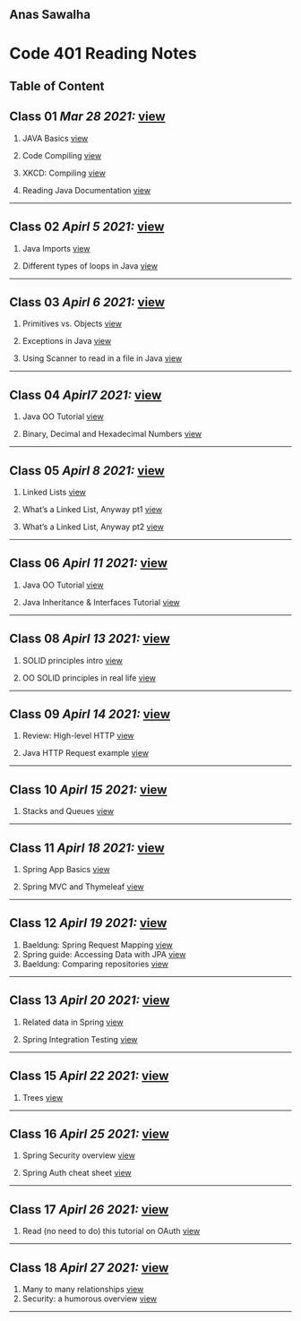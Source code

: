 
## Anas Sawalha

# Code 401 Reading Notes

## Table of Content 


## Class 01  *Mar 28 2021:* [view](https://anassawalha95.github.io/reading-notes/Code%20301/Class%2001)

   1. JAVA Basics [view](https://docs.oracle.com/javase/tutorial/java/nutsandbolts/index.html)
    
   2. Code Compiling [view](https://www.reddit.com/r/explainlikeimfive/comments/233dq5/eli5_what_does_it_mean_to_compile_code/) 
    
   3. XKCD: Compiling [view](https://xkcd.com/303/)
   
   4. Reading Java Documentation [view](https://www.dummies.com/programming/java/making-sense-of-javas-api-documentation/)

---

## Class 02  *Apirl 5 2021:*  [view](https://anassawalha95.github.io/reading-notes/Code%20301/Class%2002)



   1. Java Imports [view](https://perso.ensta-paris.fr/~diam/java/online/notes-java/language/10basics/import.html)
    
   2. Different types of loops in Java [view](https://www.baeldung.com/java-loops) 
    

---

## Class 03  *Apirl 6 2021:*  [view](https://anassawalha95.github.io/reading-notes/Code%20301/Class%2003)



   1. Primitives vs. Objects [view](https://www.baeldung.com/java-primitives-vs-objects)
   
   2. Exceptions in Java [view](https://docs.oracle.com/javase/tutorial/essential/exceptions/index.html) 

   3. Using Scanner to read in a file in Java [view](https://docs.oracle.com/javase/tutorial/essential/io/scanning.html) 


---

## Class 04  *Apirl7 2021:*  [view](https://anassawalha95.github.io/reading-notes/Code%20301/Class%2004)



   1. Java OO Tutorial  [view](https://docs.oracle.com/javase/tutorial/java/concepts/)
   
   2. Binary, Decimal and Hexadecimal Numbers [view](https://www.mathsisfun.com/binary-decimal-hexadecimal.html)  


---

## Class 05  *Apirl 8 2021:*  [view](https://anassawalha95.github.io/reading-notes/Code%20301/Class%2005)


   1.  Linked Lists  [view](https://codefellows.github.io/common_curriculum/data_structures_and_algorithms/Code_401/class-05/resources/singly_linked_list.html)
 
   2.  What’s a Linked List, Anyway pt1  [view](https://medium.com/basecs/whats-a-linked-list-anyway-part-1-d8b7e6508b9d)

   3.  What’s a Linked List, Anyway pt2  [view](https://medium.com/basecs/whats-a-linked-list-anyway-part-2-131d96f71996)
   
---

## Class 06  *Apirl 11 2021:*  [view](https://anassawalha95.github.io/reading-notes/Code%20301/Class%2006)

   1. Java OO Tutorial  [view](https://docs.oracle.com/javase/tutorial/java/concepts/)
   
   2. Java Inheritance & Interfaces Tutorial [view](https://docs.oracle.com/javase/tutorial/java/IandI/index.html)  
---

## Class 08  *Apirl 13 2021:*  [view](https://anassawalha95.github.io/reading-notes/Code%20301/Class%2008)

   1. SOLID principles intro [view](https://www.digitalocean.com/community/conceptual_articles/s-o-l-i-d-the-first-five-principles-of-object-oriented-design)
   
   2. OO SOLID principles in real life [view](https://dzone.com/articles/the-solid-principles-in-real-life) 
    
---

## Class 09  *Apirl 14 2021:*  [view](https://anassawalha95.github.io/reading-notes/Code%20301/Class%2009)


   1. Review: High-level HTTP [view](https://dev.to/dangolant/things-i-brushed-up-on-this-week-the-http-request-lifecycle-)
   
   2. Java HTTP Request example [view](https://www.baeldung.com/java-http-request)  
   
---

## Class 10  *Apirl 15 2021:*  [view](https://anassawalha95.github.io/reading-notes/Code%20301/Class%2010)

   1.  Stacks and Queues [view](https://codefellows.github.io/common_curriculum/data_structures_and_algorithms/Code_401/class-10/resources/stacks_and_queues.html)
   
---

## Class 11  *Apirl 18 2021:*  [view](https://anassawalha95.github.io/reading-notes/Code%20301/Class%2011)

   1.  Spring App Basics [view](https://www.thymeleaf.org/doc/articles/springmvcaccessdata.html)

   2.  Spring MVC and Thymeleaf [view](https://spring.io/guides/gs/serving-web-content/)
   
---

## Class 12  *Apirl 19 2021:*  [view](https://anassawalha95.github.io/reading-notes/Code%20301/Class%2012)

   1.  Baeldung: Spring Request Mapping [view](https://www.baeldung.com/spring-requestmapping)
   2.  Spring guide: Accessing Data with JPA [view](https://spring.io/guides/gs/accessing-data-jpa/)
   3.  Baeldung: Comparing repositories [view](https://www.baeldung.com/spring-data-repositories)
   
---

## Class 13  *Apirl 20 2021:* [view](https://anassawalha95.github.io/reading-notes/Code%20301/Class%2013)

   1.  Related data in Spring [view](https://www.baeldung.com/spring-data-rest-relationships)

   2.  Spring Integration Testing [view]( https://www.baeldung.com/integration-testing-in-spring)
   
---

## Class 15  *Apirl 22 2021:*  [view](https://anassawalha95.github.io/reading-notes/Code%20301/Class%2015)

   1.  Trees [view](https://codefellows.github.io/common_curriculum/data_structures_and_algorithms/Code_401/class-15/resources/Trees.html)
   
---

## Class 16  *Apirl 25 2021:* [view](https://anassawalha95.github.io/reading-notes/Code%20301/Class%2016)


   1.  Spring Security overview [view](https://spring.io/guides/topicals/spring-security-architecture/)

   2.  Spring Auth cheat sheet [view](https://github.com/codefellows/seattle-java-401d2/blob/master/SpringAuthCheatSheet.md)
   
---
## Class 17  *Apirl 26 2021:* [view](https://anassawalha95.github.io/reading-notes/Code%20301/Class%2017)

   1. Read (no need to do) this tutorial on OAuth [view](https://spring.io/guides/tutorials/spring-boot-oauth2/)
   
---

## Class 18  *Apirl 27 2021:* [view](https://anassawalha95.github.io/reading-notes/Code%20301/Class%2018)

   1. Many to many relationships [view](https://www.baeldung.com/hibernate-many-to-many)
   2. Security: a humorous overview [view](http://scholar.harvard.edu/files/mickens/files/thisworldofours.pdf)
   
---
